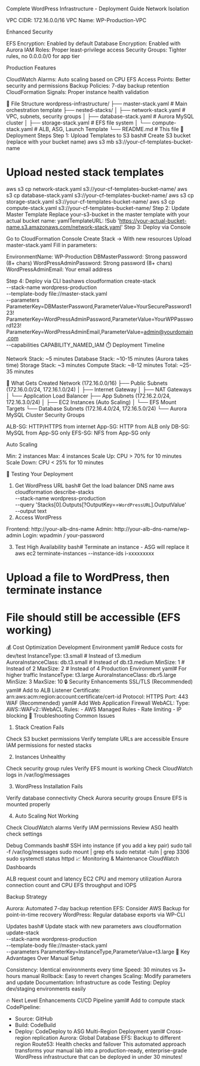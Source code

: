 Complete WordPress Infrastructure - Deployment Guide
Network Isolation

VPC CIDR: 172.16.0.0/16
VPC Name: WP-Production-VPC

Enhanced Security

EFS Encryption: Enabled by default
Database Encryption: Enabled with Aurora
IAM Roles: Proper least-privilege access
Security Groups: Tighter rules, no 0.0.0.0/0 for app tier

Production Features

CloudWatch Alarms: Auto scaling based on CPU
EFS Access Points: Better security and permissions
Backup Policies: 7-day backup retention
CloudFormation Signals: Proper instance health validation

📁 File Structure
wordpress-infrastructure/
├── master-stack.yaml           # Main orchestration template
├── nested-stacks/
│   ├── network-stack.yaml      # VPC, subnets, security groups
│   ├── database-stack.yaml     # Aurora MySQL cluster
│   ├── storage-stack.yaml      # EFS file system
│   └── compute-stack.yaml      # ALB, ASG, Launch Template
└── README.md                   # This file
🚀 Deployment Steps
Step 1: Upload Templates to S3
bash# Create S3 bucket (replace with your bucket name)
aws s3 mb s3://your-cf-templates-bucket-name

# Upload nested stack templates
aws s3 cp network-stack.yaml s3://your-cf-templates-bucket-name/
aws s3 cp database-stack.yaml s3://your-cf-templates-bucket-name/
aws s3 cp storage-stack.yaml s3://your-cf-templates-bucket-name/
aws s3 cp compute-stack.yaml s3://your-cf-templates-bucket-name/
Step 2: Update Master Template
Replace your-s3-bucket in the master template with your actual bucket name:
yamlTemplateURL: !Sub 'https://your-actual-bucket-name.s3.amazonaws.com/network-stack.yaml'
Step 3: Deploy via Console

Go to CloudFormation Console
Create Stack → With new resources
Upload master-stack.yaml
Fill in parameters:

EnvironmentName: WP-Production
DBMasterPassword: Strong password (8+ chars)
WordPressAdminPassword: Strong password (8+ chars)
WordPressAdminEmail: Your email address



Step 4: Deploy via CLI
bashaws cloudformation create-stack \
  --stack-name wordpress-production \
  --template-body file://master-stack.yaml \
  --parameters \
    ParameterKey=DBMasterPassword,ParameterValue=YourSecurePassword123! \
    ParameterKey=WordPressAdminPassword,ParameterValue=YourWPPassword123! \
    ParameterKey=WordPressAdminEmail,ParameterValue=admin@yourdomain.com \
  --capabilities CAPABILITY_NAMED_IAM
⏱️ Deployment Timeline

Network Stack: ~5 minutes
Database Stack: ~10-15 minutes (Aurora takes time)
Storage Stack: ~3 minutes
Compute Stack: ~8-12 minutes
Total: ~25-35 minutes

🔧 What Gets Created
Network (172.16.0.0/16)
├── Public Subnets (172.16.0.0/24, 172.16.1.0/24)
│   ├── Internet Gateway
│   ├── NAT Gateways
│   └── Application Load Balancer
├── App Subnets (172.16.2.0/24, 172.16.3.0/24)
│   ├── EC2 Instances (Auto Scaling)
│   └── EFS Mount Targets
└── Database Subnets (172.16.4.0/24, 172.16.5.0/24)
    └── Aurora MySQL Cluster
Security Groups

ALB-SG: HTTP/HTTPS from internet
App-SG: HTTP from ALB only
DB-SG: MySQL from App-SG only
EFS-SG: NFS from App-SG only

Auto Scaling

Min: 2 instances
Max: 4 instances
Scale Up: CPU > 70% for 10 minutes
Scale Down: CPU < 25% for 10 minutes

🎯 Testing Your Deployment
1. Get WordPress URL
bash# Get the load balancer DNS name
aws cloudformation describe-stacks \
  --stack-name wordpress-production \
  --query 'Stacks[0].Outputs[?OutputKey==`WordPressURL`].OutputValue' \
  --output text
2. Access WordPress

Frontend: http://your-alb-dns-name
Admin: http://your-alb-dns-name/wp-admin
Login: wpadmin / your-password

3. Test High Availability
bash# Terminate an instance - ASG will replace it
aws ec2 terminate-instances --instance-ids i-xxxxxxxxx

# Upload a file to WordPress, then terminate instance
# File should still be accessible (EFS working)
💰 Cost Optimization
Development Environment
yaml# Reduce costs for dev/test
InstanceType: t3.small          # Instead of t3.medium
AuroraInstanceClass: db.t3.small # Instead of db.t3.medium
MinSize: 1                      # Instead of 2
MaxSize: 2                      # Instead of 4
Production Environment
yaml# For higher traffic
InstanceType: t3.large
AuroraInstanceClass: db.r5.large
MinSize: 3
MaxSize: 10
🔒 Security Enhancements
SSL/TLS (Recommended)
yaml# Add to ALB Listener
Certificate: arn:aws:acm:region:account:certificate/cert-id
Protocol: HTTPS
Port: 443
WAF (Recommended)
yaml# Add Web Application Firewall
WebACL:
  Type: AWS::WAFv2::WebACL
  Rules:
    - AWS Managed Rules
    - Rate limiting
    - IP blocking
🚨 Troubleshooting
Common Issues
1. Stack Creation Fails

Check S3 bucket permissions
Verify template URLs are accessible
Ensure IAM permissions for nested stacks

2. Instances Unhealthy

Check security group rules
Verify EFS mount is working
Check CloudWatch logs in /var/log/messages

3. WordPress Installation Fails

Verify database connectivity
Check Aurora security groups
Ensure EFS is mounted properly

4. Auto Scaling Not Working

Check CloudWatch alarms
Verify IAM permissions
Review ASG health check settings

Debug Commands
bash# SSH into instance (if you add a key pair)
sudo tail -f /var/log/messages
sudo mount | grep efs
sudo netstat -tuln | grep 3306
sudo systemctl status httpd
📈 Monitoring & Maintenance
CloudWatch Dashboards

ALB request count and latency
EC2 CPU and memory utilization
Aurora connection count and CPU
EFS throughput and IOPS

Backup Strategy

Aurora: Automated 7-day backup retention
EFS: Consider AWS Backup for point-in-time recovery
WordPress: Regular database exports via WP-CLI

Updates
bash# Update stack with new parameters
aws cloudformation update-stack \
  --stack-name wordpress-production \
  --template-body file://master-stack.yaml \
  --parameters ParameterKey=InstanceType,ParameterValue=t3.large
🎯 Key Advantages Over Manual Setup

Consistency: Identical environments every time
Speed: 30 minutes vs 3+ hours manual
Rollback: Easy to revert changes
Scaling: Modify parameters and update
Documentation: Infrastructure as code
Testing: Deploy dev/staging environments easily

🔥 Next Level Enhancements
CI/CD Pipeline
yaml# Add to compute stack
CodePipeline:
  - Source: GitHub
  - Build: CodeBuild
  - Deploy: CodeDeploy to ASG
Multi-Region Deployment
yaml# Cross-region replication
Aurora: Global Database
EFS: Backup to different region
Route53: Health checks and failover
This automated approach transforms your manual lab into a production-ready, enterprise-grade WordPress infrastructure that can be deployed in under 30 minutes!